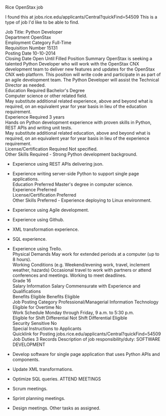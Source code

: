 Rice OpenStax job 

I found this at jobs.rice.edu/applicants/Central?quickFind=54509
This is a type of job I'd like to be able to find.

Job Title: Python Developer  
Department OpenStax  
Employment Category Full-Time  
Requisition Number 15131  
Posting Date 10-10-2014  
Closing Date Open Until Filled
Position Summary OpenStax is seeking a talented Python Developer who will work with the OpenStax CNX development team to deliver new features and updates for the OpenStax CNX web platform. This position will write code and participate in as part of an agile development team. The Python Developer will assist the Technical Director as needed.  
Education Required Bachelor's Degree  
Computer science or other related field.  
May substitute additional related experience, above and beyond what is required, on an equivalent year for year basis in lieu of the education requirement.  
Experience Required 3 years  
Hands on Python development experience with proven skills in Python, REST APIs and writing unit tests.  
May substitute additional related education, above and beyond what is required, on an equivalent year for year basis in lieu of the experience requirement.  
License/Certification Required Not specified.  
Other Skills Required - Strong Python development background. 
- Experience using REST APIs delivering json. 
- Experience writing server-side Python to support single page applications.  
Education Preferred Master's degree in computer science.  
Experience Preferred  
License/Certification Preferred  
Other Skills Preferred - Experience deploying to Linux environment. 
- Experience using Agile development. 
- Experience using Github. 
- XML transformation experience. 
- SQL experience. 
- Experience using Trello.  
Physical Demands May work for extended periods at a computer (up to 8 hours).  
Working Conditions
(e.g. Weekend/evening work, travel, inclement weather, hazards) Occasional travel to work with partners or attend conferences and meetings. Working to meet deadlines.  
Grade 16  
Salary Information Salary Commensurate with Experience and Qualifications  
Benefits Eligible Benefits Eligible  
Job Posting Category Professional/Managerial
Information Technology  
Eligible for Overtime No  
Work Schedule Monday through Friday, 9 a.m. to 5:30 p.m.  
Eligible for Shift Differential Not Shift Differential Eligible  
Security Sensitive No  
Special Instructions to Applicants  
Quicklink for Posting jobs.rice.edu/applicants/Central?quickFind=54509  
Job Duties
3 Records
Description of job responsibility/duty:
SOFTWARE DEVELOPMENT

- Develop software for single page application that uses Python APIs and components.
- Update XML transformations.
- Optimize SQL queries.
ATTEND MEETINGS

- Scrum meetings.
- Sprint planning meetings.
- Design meetings.
Other tasks as assigned.